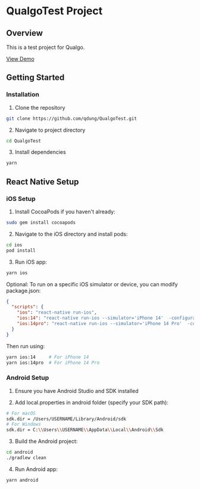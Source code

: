 # QualgoTest Project

## Overview

This is a test project for Qualgo.

[View Demo](https://youtube.com/shorts/AOyEbZQjPFY)

## Getting Started

### Installation

1. Clone the repository

```bash
git clone https://github.com/qdung/QualgoTest.git
```

2. Navigate to project directory

```bash
cd QualgoTest
```

3. Install dependencies

```bash
yarn
```

## React Native Setup

### iOS Setup

1. Install CocoaPods if you haven't already:

```bash
sudo gem install cocoapods
```

2. Navigate to the iOS directory and install pods:

```bash
cd ios
pod install
```

3. Run iOS app:

```bash
yarn ios
```

Optional: To run on a specific iOS simulator or device, you can modify package.json:

```json
{
  "scripts": {
    "ios": "react-native run-ios",
    "ios:14": "react-native run-ios --simulator='iPhone 14'  -configuration Debug",
    "ios:14pro": "react-native run-ios --simulator='iPhone 14 Pro'  -configuration Debug"
  }
}
```

Then run using:

```bash
yarn ios:14     # For iPhone 14
yarn ios:14pro  # For iPhone 14 Pro
```

### Android Setup

1. Ensure you have Android Studio and SDK installed

2. Add local.properties in android folder (specify your SDK path):

```bash
# For macOS
sdk.dir = /Users/USERNAME/Library/Android/sdk
# For Windows
sdk.dir = C:\\Users\\USERNAME\\AppData\\Local\\Android\\Sdk
```

3. Build the Android project:

```bash
cd android
./gradlew clean
```

4. Run Android app:

```bash
yarn android
```
